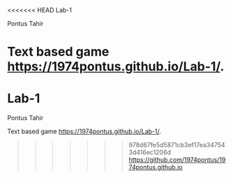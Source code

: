 <<<<<<< HEAD
Lab-1

Pontus Tahir

Text based game 
https://1974pontus.github.io/Lab-1/. 
=======
# Lab-1
Pontus Tahir

Text based game
https://1974pontus.github.io/Lab-1/.
>>>>>>> 978d67fe5d5871cb3ef17ea347543d416ec1206d
https://github.com/1974pontus/1974pontus.github.io
